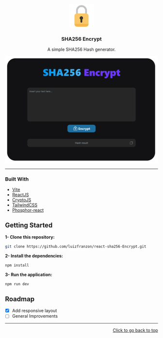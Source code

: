 <div id="top"></div>

<!-- PROJECT LOGO -->
<br />
<div align="center">
  <a href="https://github.com/luizfranzon/discordInviteLookup">
    <img src="./assets/icon.png" alt="Logo" width="80" height="80">
  </a>

<h3 align="center">SHA256 Encrypt</h3>

  <p align="center">
    A simple SHA256 Hash generator.

</div>

<!-- ABOUT THE PROJECT -->
<img src="./assets/screenshot.png">

<hr>

### Built With

* [Vite](https://vitejs.dev/)
* [ReactJS](https://pt-br.reactjs.org/)
* [CryptoJS](https://www.npmjs.com/package/crypto-js)
* [TailwindCSS](https://tailwindcss.com/)
* [Phosphor-react](https://phosphoricons.com/)


<!-- GETTING STARTED -->
## Getting Started

**1- Clone this repository:**
```bash
git clone https://github.com/luizfranzon/react-sha256-Encrypt.git
```
**2- Install the dependencies:**
```bash
npm install
```
**3- Run the application:**
```bash
npm run dev
```
<!-- ROADMAP -->
## Roadmap

- [X] Add responsive layout
- [ ] General Improvements

<hr>

<p align="right"><a href="#top">Click to go back to top</a></p>
